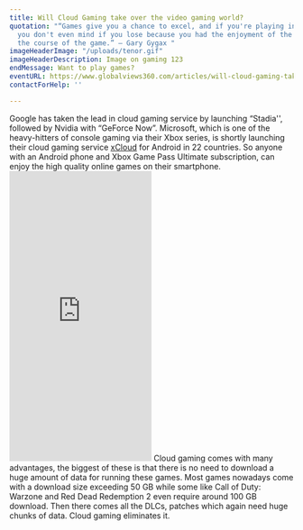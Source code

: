 ```yaml
---
title: Will Cloud Gaming take over the video gaming world?
quotation: "“Games give you a chance to excel, and if you're playing in good company
  you don't even mind if you lose because you had the enjoyment of the company during
  the course of the game.” ― Gary Gygax "
imageHeaderImage: "/uploads/tenor.gif"
imageHeaderDescription: Image on gaming 123
endMessage: Want to play games?
eventURL: https://www.globalviews360.com/articles/will-cloud-gaming-take-over-the-video-gaming-world
contactForHelp: ''

---
```

Google has taken the lead in cloud gaming service by launching “Stadia'', followed by Nvidia with “GeForce Now”. Microsoft, which is one of the heavy-hitters of console gaming via their Xbox series, is shortly launching their cloud gaming service [xCloud](https://www.theverge.com/2020/7/16/21326797/microsoft-xcloud-launch-xbox-game-pass-ultimate-free) for Android in 22 countries. So anyone with an Android phone and Xbox Game Pass Ultimate subscription, can enjoy the high quality online games on their smartphone. <iframe width="50%" height="515" src="https://www.youtube.com/embed/7wtfhZwyrcc" frameborder="0" allow="accelerometer; autoplay; encrypted-media; gyroscope; picture-in-picture" allowfullscreen></iframe> Cloud gaming comes with many advantages, the biggest of these is that there is no need to download a huge amount of data for running these games. Most games nowadays come with a download size exceeding 50 GB while some like Call of Duty: Warzone and Red Dead Redemption 2 even require around 100 GB download. Then there comes all the DLCs, patches which again need huge chunks of data. Cloud gaming eliminates it.